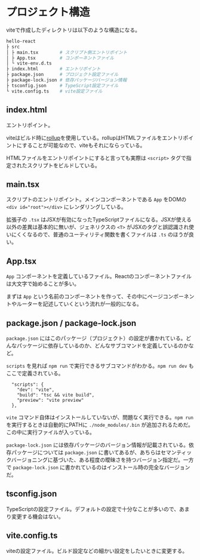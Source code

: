 # プロジェクト構造

viteで作成したディレクトリは以下のような構造になる。

```bash
hello-react
├ src
│ ├ main.tsx        # スクリプト側エントリポイント
│ ├ App.tsx         # コンポーネントファイル
│ └ vite-env.d.ts
├ index.html        # エントリポイント
├ package.json      # プロジェクト設定ファイル
├ package-lock.json # 依存パッケージバージョン情報
├ tsconfig.json     # TypeScript設定ファイル
└ vite.config.ts    # vite設定ファイル
```

## index.html

エントリポイント。

viteはビルド時に[rollup](https://github.com/rollup/rollup)を使用している。rollupはHTMLファイルをエントリポイントにすることが可能なので、viteもそれにならっている。

HTMLファイルをエントリポイントにすると言っても実際は `<script>` タグで指定されたスクリプトをビルドしている。

## main.tsx

スクリプトのエントリポイント。メインコンポーネントである `App` をDOMの `<div id="root"></div>` にレンダリングしている。

拡張子の `.tsx` はJSXが有効になったTypeScriptファイルになる。JSXが使える以外の差異は基本的に無いが、ジェネリクスの `<T>` がJSXのタグと誤認識され使いにくくなるので、普通のユーティリティ関数を書くファイルは `.ts` のほうが良い。

## App.tsx

`App` コンポーネントを定義しているファイル。Reactのコンポーネントファイルは大文字で始めることが多い。

まずは `App` という名前のコンポーネントを作って、その中にページコンポーネントやルーターを記述していくという流れが一般的になる。

## package.json / package-lock.json

`package.json` にはこのパッケージ（プロジェクト）の設定が書かれている。どんなパッケージに依存しているのか、どんなサブコマンドを定義しているのかなど。

`scripts` を見れば `npm run` で実行できるサブコマンドがわかる。`npm run dev` もここで定義されている。

```
  "scripts": {
    "dev": "vite",
    "build": "tsc && vite build",
    "preview": "vite preview"
  },
```

`vite` コマンド自体はインストールしていないが、問題なく実行できる。`npm run` を実行するときは自動的にPATHに `./node_modules/.bin` が追加されるためだ。この中に実行ファイルが入っている。

`package-lock.json` には依存パッケージのバージョン情報が記載されている。依存パッケージについては `package.json` に書いてあるが、あちらはセマンティックバージョニングに基づいた、ある程度の曖昧さを持つバージョン指定だ。一方で `package-lock.json` に書かれているのはインストール時の完全なバージョンだ。

## tsconfig.json

TypeScriptの設定ファイル。デフォルトの設定で十分なことが多いので、あまり変更する機会はない。

## vite.config.ts

viteの設定ファイル。ビルド設定などの細かい設定をしたいときに変更する。